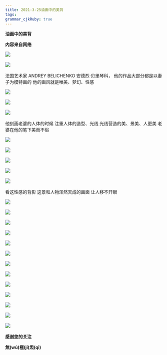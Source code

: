 ```yaml
---
title: 2021-3-25油画中的美背
tags: 
grammar_cjkRuby: true
---
```



**油画中的美背**

**内容来自网络**

![](https://sxeimg.com/i/2021/03/24/5jp9nr1.jpg) 

![](https://sxeimg.com/i/2021/03/24/jyxldd.jpg) 

法国艺术家
ANDREY BELICHENKO
安德烈·贝里琴科，
他的作品大部分都是以妻子为模特画的
他的画风就是唯美、梦幻、性感

![](https://sxeimg.com/i/2021/03/24/jyxw6p.jpg) 

![](https://sxeimg.com/i/2021/03/24/jyy4om.jpg) 

![](https://sxeimg.com/i/2021/03/24/jyy0sq.jpg) 

他刻画老婆的人体的时候
注重人体的造型、光线
光线营造的美、景美、人更美
老婆在他的笔下美而不俗

![](https://sxeimg.com/i/2021/03/24/jyydou.jpg) 

![](https://sxeimg.com/i/2021/03/24/jyym63.jpg) 

![](https://sxeimg.com/i/2021/03/24/jyykhr.jpg) 

![](https://sxeimg.com/i/2021/03/24/jyyy91.jpg) 

![](https://sxeimg.com/i/2021/03/24/jyyz6u.jpg) 

看这性感的背影
这景和人物浑然天成的画面
让人移不开眼

![](https://sxeimg.com/i/2021/03/24/jz7yc6.jpg) 

![](https://sxeimg.com/i/2021/03/24/jz7xe0.jpg) 

![](https://sxeimg.com/i/2021/03/24/jz84mk.jpg) 

![](https://sxeimg.com/i/2021/03/24/jz8937.jpg) 

![](https://sxeimg.com/i/2021/03/24/jz8b87.jpg) 

![](https://sxeimg.com/i/2021/03/24/jz8fzf.jpg) 

![](https://sxeimg.com/i/2021/03/24/jz8oik.jpg) 

![](https://sxeimg.com/i/2021/03/24/jz8s3d.jpg) 

![](https://sxeimg.com/i/2021/03/24/jz8scg.jpg) 

![](https://sxeimg.com/i/2021/03/24/5jsheh2.jpg) 

![](https://sxeimg.com/i/2021/03/24/jz9452.jpg) 

![](https://sxeimg.com/i/2021/03/24/jz98my.jpg) 

![](https://sxeimg.com/i/2021/03/24/jz960f.jpg) 

**感谢您的关注**

**無(wú)極(jí)炁(qì)**